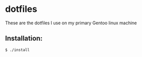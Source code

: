 # dotfiles

These are the dotfiles I use on my primary Gentoo linux machine

## Installation:

```
$ ./install
```

